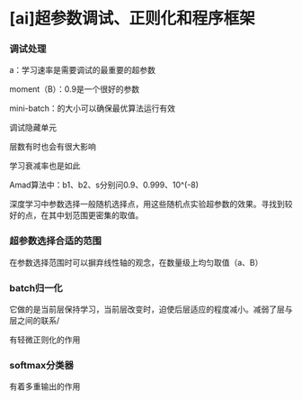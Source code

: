 # [ai]超参数调试、正则化和程序框架

### 调试处理

a：学习速率是需要调试的最重要的超参数

moment（B）：0.9是一个很好的参数

mini-batch：的大小可以确保最优算法运行有效

调试隐藏单元

层数有时也会有很大影响

学习衰减率也是如此

Amad算法中：b1、b2、s分别问0.9、0.999、10^(-8) 

深度学习中参数选择一般随机选择点，用这些随机点实验超参数的效果。寻找到较好的点，在其中划范围更密集的取值。

### 超参数选择合适的范围

在参数选择范围时可以摒弃线性轴的观念，在数量级上均匀取值（a、B）

### batch归一化

它做的是当前层保持学习，当前层改变时，迫使后层适应的程度减小。减弱了层与层之间的联系/

有轻微正则化的作用

### softmax分类器

有着多重输出的作用

